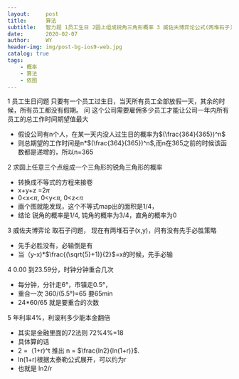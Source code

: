 ```yaml
---
layout:     post
title:      算法
subtitle:   智力题 1员工生日 2圆上组成锐角三角形概率 3 威佐夫博弈论公式(两堆石子) 4时钟分钟重合问题 5 年利率-本金翻倍问题
date:       2020-02-07
author:     WY
header-img: img/post-bg-ios9-web.jpg
catalog: true
tags:
    - 概率
    - 算法
    - 依图
---
```


<head>
    <script src="https://cdn.mathjax.org/mathjax/latest/MathJax.js?config=TeX-AMS-MML_HTMLorMML" type="text/javascript"></script>
    <script type="text/x-mathjax-config">
        MathJax.Hub.Config({
            tex2jax: {
            skipTags: ['script', 'noscript', 'style', 'textarea', 'pre'],
            inlineMath: [['$','$']]
            }
        });
    </script>
</head>

1 员工生日问题
只要有一个员工过生日，当天所有员工全部放假一天，其余的时候，所有员工都没有假期。
问 这个公司需要雇佣多少员工才能让公司一年内所有员工的总工作时间期望值最大
- 假设公司有n个人，在某一天内没人过生日的概率为$(\frac{364}{365})^n$
- 则总期望的工作时间是n*$(\frac{364}{365})^n$,而n在365之前的时候该函数都是递增的，所以n=365


2 求圆上任意三个点组成一个三角形的锐角三角形的概率
- 转换成不等式的方程来接卷
- x+y+z =2$\pi$
- 0<x<$\pi$, 0<y<$\pi$, 0<z<$\pi$
- 画个图就能发现，这个不等式map出的面积是1/4， 
- 结论 锐角的概率是1/4, 钝角的概率为3/4，直角的概率为0

3 威佐夫博弈论
取石子问题， 现在有两堆石子(x,y)，问有没有先手必胜策略
- 先手必胜没有，必输倒是有
- 当（y-x)*$\frac{(\sqrt{5}+1)}{2}$=x的时候，先手必输
  

4 0.00 到23.59分，时钟分钟重合几次
- 每分钟，分针走6°，市镇走0.5°，
- 重合一次 360/(5.5°)=65 要65min
- 24*60/65 就是要重合的次数

5 年利率4%，利滚利多少能本金翻倍
- 其实是金融里面的72法则 72%4%=18 
- 具体算的话
- 2 =（1+r)^t  推出 n = $\frac{ln2}{ln(1+r)}$.
- ln(1+r)根据太泰勒公式展开，可以约为r
- 也就是 ln2/r 
